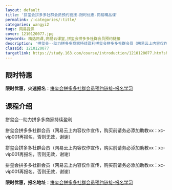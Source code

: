 ```yaml
---
layout: default
title: '拼玺会拼多多社群会员预约链接-限时优惠-网易精品课'
permalink: /:categories/:title/
categories: wangyi2
tags: 网易提供
cover: 1210120077.jpg
keywords: 精选网课,网易云课堂,拼玺会拼多多社群会员预约链接
description: '拼玺会--助力拼多多商家持续盈利拼玺会拼多多社群会员（网易云上内容仅作宣传，购买前请务必添加助教vx：xc-vip001'
classid: 1210120077
targetlink: https://study.163.com/course/introduction/1210120077.htm?share=1&shareId=1025206652&utm_campaign=share&utm_medium=iphoneShare&utm_source=&utm_u=1025206652
---
```


## 限时特惠

**限时优惠，火速报名**：[拼玺会拼多多社群会员预约链接-报名学习](https://study.163.com/course/introduction/1210120077.htm?share=1&shareId=1025206652&utm_campaign=share&utm_medium=iphoneShare&utm_source=&utm_u=1025206652)

## 课程介绍

拼玺会--助力拼多多商家持续盈利

拼玺会拼多多社群会员（网易云上内容仅作宣传，购买前请务必添加助教vx：xc-vip001再报名，否则无效，谢谢）

拼玺会拼多多社群会员（网易云上内容仅作宣传，购买前请务必添加助教vx：xc-vip001再报名，否则无效，谢谢）

拼玺会拼多多社群会员（网易云上内容仅作宣传，购买前请务必添加助教vx：xc-vip001再报名，否则无效，谢谢）

**限时优惠，报名地址**：[拼玺会拼多多社群会员预约链接-报名学习](https://study.163.com/course/introduction/1210120077.htm?share=1&shareId=1025206652&utm_campaign=share&utm_medium=iphoneShare&utm_source=&utm_u=1025206652)


